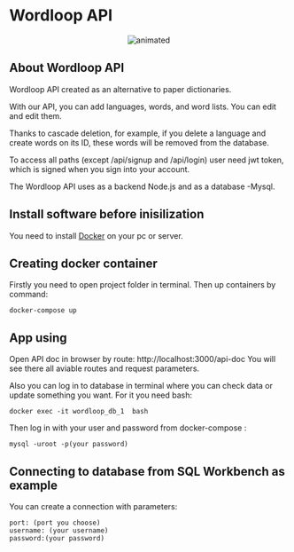 # Wordloop API
<p align="center">
  <img src="https://media.giphy.com/media/NpuT7NSTqosT9asiLi/giphy.gif" alt="animated" />
</p>

## About Wordloop API
Wordloop API created as an alternative to paper dictionaries.

With our API, you can add languages, words, and word lists. You can edit and edit them.

Thanks to cascade deletion, for example, if you delete a language and create words on its ID, these words will be removed from the database.

To access all paths (except /api/signup and /api/login) user need jwt token, which is signed when you sign into your account.

The Wordloop API uses as a backend Node.js and as a database -Mysql.

## Install software before inisilization
You need to install [Docker][1] on your pc or server.

## Creating docker container

Firstly you need to open project folder in terminal.
Then up containers by command:

```
docker-compose up
```

## App using

Open API doc in browser by route: http://localhost:3000/api-doc
You will see there all aviable routes and request parameters.

Also you can log in to database in terminal where you can check data or update something you want.
For it you need bash:
```
docker exec -it wordloop_db_1  bash    
```
Then log in with your user and password from docker-compose :
```
mysql -uroot -p(your password)
```

## Connecting to database from SQL Workbench as example

You can create a connection with parameters:
```
port: (port you choose)
username: (your username)
password:(your password)
```
[1]:https://www.docker.com/products/docker-desktop





